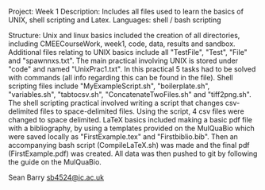 Project: Week 1 
Description: Includes all files used to learn the basics of UNIX, shell scripting and Latex.
Languages: shell / bash scripting

Structure:
Unix and linux basics included the creation of all directories, including CMEECourseWork, week1, code, data, results and sandbox. Additional files relating to UNIX basics include all "TestFile", "Test", "File" and "spawnnxs.txt". The main practical involving UNIX is stored under "code" and named "UnixPrac1.txt". In this practical 5 tasks had to be solved with commands (all info regarding this can be found in the file). Shell scripting files include "MyExampleScript.sh", "boilerplate.sh", "variables.sh", "tabtocsv.sh", "ConcatenateTwoFiles.sh" and "tiff2png.sh". The shell scripting practical involved writing a script that changes csv-delimited files to space-delimited files. Using the script, 4 csv files were changed to space delimited. LaTeX basics included making a basic pdf file with a bibliography, by using a templates provided on the MulQuaBio which were saved locally as "FirstExample.tex" and "Firstbiblio.bib". Then an accompanying bash script (CompileLaTeX.sh) was made and the final pdf (FirstExample.pdf) was created. All data was then pushed to git by following the guide on the MulQuaBio.

Sean Barry sb4524@ic.ac.uk
